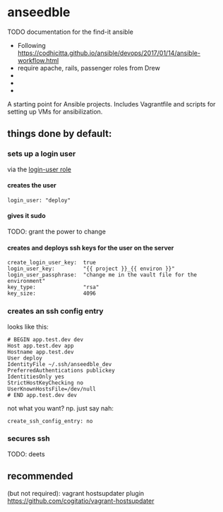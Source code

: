 # anseedble

TODO documentation for the find-it ansible

- Following https://codhicitta.github.io/ansible/devops/2017/01/14/ansible-workflow.html
- require apache, rails, passenger roles from Drew
-
-
-
A starting point for Ansible projects. Includes Vagrantfile and scripts for setting up VMs for ansibilization.

## things done by default:

### sets up a login user
via the [login-user role](https://github.com/dheles/ansible-role-login-user)

#### creates the user

    login_user: "deploy"

#### gives it sudo

TODO: grant the power to change

#### creates and deploys ssh keys for the user on the server

    create_login_user_key:  true
    login_user_key:         "{{ project }}_{{ environ }}"
    login_user_passphrase:  "change me in the vault file for the environment"
    key_type:               "rsa"
    key_size:               4096

### creates an ssh config entry
looks like this:

    # BEGIN app.test.dev dev
    Host app.test.dev app
    Hostname app.test.dev
    User deploy
    IdentityFile ~/.ssh/anseedble_dev
    PreferredAuthentications publickey
    IdentitiesOnly yes
    StrictHostKeyChecking no
    UserKnownHostsFile=/dev/null
    # END app.test.dev dev

not what you want? np. just say nah:

    create_ssh_config_entry: no

### secures ssh

TODO: deets

## recommended
(but not required): vagrant hostsupdater plugin
https://github.com/cogitatio/vagrant-hostsupdater
